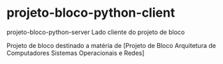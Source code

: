 # projeto-bloco-python-client


projeto-bloco-python-server
Lado cliente do projeto de bloco

Projeto de bloco destinado a matéria de [Projeto de Bloco Arquitetura de Computadores Sistemas Operacionais e Redes]

